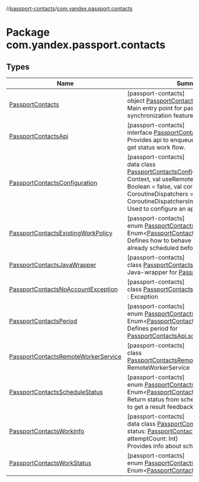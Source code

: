 //[passport-contacts](../../index.md)/[com.yandex.passport.contacts](index.md)

# Package com.yandex.passport.contacts

## Types

| Name | Summary |
|---|---|
| [PassportContacts](-passport-contacts/index.md) | [passport-contacts]<br>object [PassportContacts](-passport-contacts/index.md)<br>Main entry point for passport's contact synchronization feature. |
| [PassportContactsApi](-passport-contacts-api/index.md) | [passport-contacts]<br>interface [PassportContactsApi](-passport-contacts-api/index.md)<br>Provides api to enqueue synchronization and get status work flow. |
| [PassportContactsConfiguration](-passport-contacts-configuration/index.md) | [passport-contacts]<br>data class [PassportContactsConfiguration](-passport-contacts-configuration/index.md)(val context: Context, val useRemoteWorkManager: Boolean = false, val coroutineDispatchers: CoroutineDispatchers = CoroutineDispatchersImpl())<br>Used to configure an api from host. |
| [PassportContactsExistingWorkPolicy](-passport-contacts-existing-work-policy/index.md) | [passport-contacts]<br>enum [PassportContactsExistingWorkPolicy](-passport-contacts-existing-work-policy/index.md) : Enum&lt;[PassportContactsExistingWorkPolicy](-passport-contacts-existing-work-policy/index.md)&gt; <br>Defines how to behave when sync work was already scheduled before. |
| [PassportContactsJavaWrapper](-passport-contacts-java-wrapper/index.md) | [passport-contacts]<br>class [PassportContactsJavaWrapper](-passport-contacts-java-wrapper/index.md)<br>Java-wrapper for [PassportContactsApi](-passport-contacts-api/index.md). |
| [PassportContactsNoAccountException](-passport-contacts-no-account-exception/index.md) | [passport-contacts]<br>class [PassportContactsNoAccountException](-passport-contacts-no-account-exception/index.md) : Exception |
| [PassportContactsPeriod](-passport-contacts-period/index.md) | [passport-contacts]<br>enum [PassportContactsPeriod](-passport-contacts-period/index.md) : Enum&lt;[PassportContactsPeriod](-passport-contacts-period/index.md)&gt; <br>Defines period for [PassportContactsApi.schedulePeriodicSync](-passport-contacts-api/schedule-periodic-sync.md). |
| [PassportContactsRemoteWorkerService](-passport-contacts-remote-worker-service/index.md) | [passport-contacts]<br>class [PassportContactsRemoteWorkerService](-passport-contacts-remote-worker-service/index.md) : RemoteWorkerService |
| [PassportContactsScheduleStatus](-passport-contacts-schedule-status/index.md) | [passport-contacts]<br>enum [PassportContactsScheduleStatus](-passport-contacts-schedule-status/index.md) : Enum&lt;[PassportContactsScheduleStatus](-passport-contacts-schedule-status/index.md)&gt; <br>Return status from schedule* methods. Used to get a result feedback of schedule attempt. |
| [PassportContactsWorkInfo](-passport-contacts-work-info/index.md) | [passport-contacts]<br>data class [PassportContactsWorkInfo](-passport-contacts-work-info/index.md)(val status: [PassportContactsWorkStatus](-passport-contacts-work-status/index.md), val attemptCount: Int)<br>Provides info about scheduled work. |
| [PassportContactsWorkStatus](-passport-contacts-work-status/index.md) | [passport-contacts]<br>enum [PassportContactsWorkStatus](-passport-contacts-work-status/index.md) : Enum&lt;[PassportContactsWorkStatus](-passport-contacts-work-status/index.md)&gt; |
